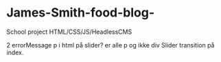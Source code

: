 # James-Smith-food-blog-
School project HTML/CSS/JS/HeadlessCMS

2 errorMessage p i html på slider? er alle p og ikke div
Slider transition på index.